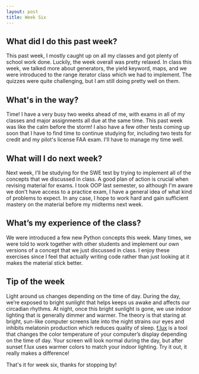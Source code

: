 ```yaml
---
layout: post
title: Week Six
---
```


## What did I do this past week? ##

This past week, I mostly caught up on all my classes and got plenty of school work done. Luckily, the week overall was pretty relaxed. In class this week, we talked more about generators, the yield keyword, maps, and we were introduced to the range iterator class which we had to implement. The quizzes were quite challenging, but I am still doing pretty well on them.

## What's in the way? ##

Time! I have a very busy two weeks ahead of me, with exams in all of my classes and major assignments all due at the same time. This past week was like the calm before the storm! I also have a few other tests coming up soon that I have to find time to continue studying for, including two tests for credit and my pilot's license FAA exam. I'll have to manage my time well.

## What will I do next week? ##

Next week, I’ll be studying for the SWE test by trying to implement all of the concepts that we discussed in class. A good plan of action is crucial when revising material for exams. I took OOP last semester, so although I'm aware we don't have access to a practice exam, I have a general idea of what kind of problems to expect. In any case, I hope to work hard and gain sufficient mastery on the material before my midterms next week.

## What’s my experience of the class? ##

We were introduced a few new Python concepts this week. Many times, we were told to work together with other students and implement our own versions of a concept that we just discussed in class. I enjoy these exercises since I feel that actually writing code rather than just looking at it makes the material stick better. 

## Tip of the week ##

Light around us changes depending on the time of day. During the day, we’re exposed to bright sunlight that helps keeps us awake and affects our circadian rhythms. At night, once this bright sunlight is gone, we use indoor lighting that is generally dimmer and warmer. The theory is that staring at bright, sun-like computer screens late into the night strains our eyes and inhibits melatonin production which reduces quality of sleep. [f.lux](https://justgetflux.com/) is a tool that changes the color temperature of your computer’s display depending on the time of day. Your screen will look normal during the day, but after sunset f.lux uses warmer colors to match your indoor lighting. Try it out, it really makes a difference!

That's it for week six, thanks for stopping by!
